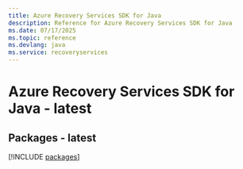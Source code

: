 ```yaml
---
title: Azure Recovery Services SDK for Java
description: Reference for Azure Recovery Services SDK for Java
ms.date: 07/17/2025
ms.topic: reference
ms.devlang: java
ms.service: recoveryservices
---
```

# Azure Recovery Services SDK for Java - latest
## Packages - latest
[!INCLUDE [packages](recovery-services-index.md)]